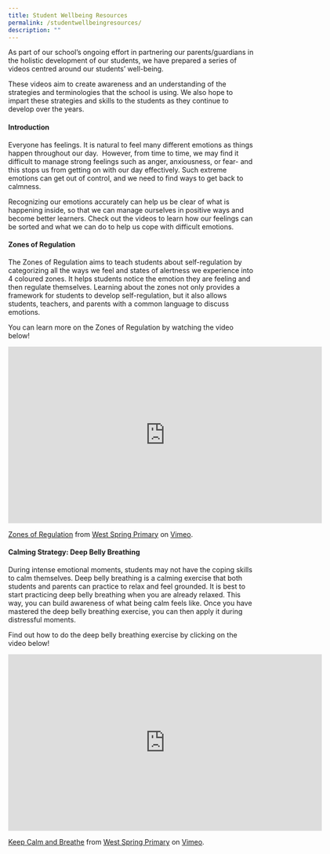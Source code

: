 ```yaml
---
title: Student Wellbeing Resources
permalink: /studentwellbeingresources/
description: ""
---
```

As part of our school’s ongoing effort in partnering our parents/guardians in the holistic development of our students, we have prepared a series of videos centred around our students’ well-being.

These videos aim to create awareness and an understanding of the strategies and terminologies that the school is using. We also hope to impart these strategies and skills to the students as they continue to develop over the years.

#### Introduction

Everyone has feelings. It is natural to feel many different emotions as things happen throughout our day.  However, from time to time, we may find it difficult to manage strong feelings such as anger, anxiousness, or fear- and this stops us from getting on with our day effectively. Such extreme emotions can get out of control, and we need to find ways to get back to calmness.

Recognizing our emotions accurately can help us be clear of what is happening inside, so that we can manage ourselves in positive ways and become better learners. Check out the videos to learn how our feelings can be sorted and what we can do to help us cope with difficult emotions.

#### Zones of Regulation

The Zones of Regulation aims to teach students about self-regulation by categorizing all the ways we feel and states of alertness we experience into 4 coloured zones. It helps students notice the emotion they are feeling and then regulate themselves. Learning about the zones not only provides a framework for students to develop self-regulation, but it also allows students, teachers, and parents with a common language to discuss emotions.

You can learn more on the Zones of Regulation by watching the video below!

<iframe src="https://player.vimeo.com/video/806219003?h=c8de256ec9" width="640" height="360" frameborder="0" allow="autoplay; fullscreen; picture-in-picture" allowfullscreen></iframe>
<p><a href="https://vimeo.com/806219003">Zones of Regulation</a> from <a href="https://vimeo.com/user158102053">West Spring Primary</a> on <a href="https://vimeo.com">Vimeo</a>.</p>

#### Calming Strategy: Deep Belly Breathing

During intense emotional moments, students may not have the coping skills to calm themselves. Deep belly breathing is a calming exercise that both students and parents can practice to relax and feel grounded. It is best to start practicing deep belly breathing when you are already relaxed. This way, you can build awareness of what being calm feels like. Once you have mastered the deep belly breathing exercise, you can then apply it during distressful moments.

Find out how to do the deep belly breathing exercise by clicking on the video below!


<iframe src="https://player.vimeo.com/video/806219026?h=11d9507019" width="640" height="360" frameborder="0" allow="autoplay; fullscreen; picture-in-picture" allowfullscreen></iframe>
<p><a href="https://vimeo.com/806219026">Keep Calm and Breathe</a> from <a href="https://vimeo.com/user158102053">West Spring Primary</a> on <a href="https://vimeo.com">Vimeo</a>.</p>